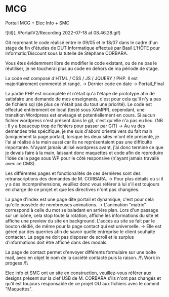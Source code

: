 # MCG
Portail MCG + Elec Info + SMC

![til](../PortailV2/Recording 2022-07-18 at 08.46.28.gif)

Git reprenant le code réalisé entre le 09/05 et le 18/07 dans le cadre d'un stage de fin d'études de DUT Informatique effectué par Basil L'HÔTE pour Informatiq'Discount sous la tutelle de Stéphane CORBARA.

Vous êtes évidemment libre de modifier le code existant, ou de ne pas le réutiliser, je ne toucherai plus au code en dehors de ma période de stage.

La code est composé d'HTML / CSS / JS / JQUERY / PHP. 
Il est majoritairement commenté et rangé.
-> Dernier code en date -> Portail_Final

La partie PHP est incomplète et n'était qu'a l'étape de prototype afin de satisfaire une demande de mes enseignants, c'est pour cela qu'il n'y a pas de fichiers sql (de plus ce n'était pas du tout une priorité).
Le code est effectué entièrement en local (testé sous XAMPP), cependant, une transition Wordpress est envisagé et potentiellement en cours. Si aucun fichier wordpress n'est présent dans le git, c'est qu'elle n'a pas eu lieu. (NB : Il y a beaucoup trop de fichiers pour passer par GIT)
-> Au vu des demandes très spécifique, je me suis d'abord orienté vers du fait main (uniquement la page portail), lorsque les deux sites m'ont été présenté, je l'ai ai réalisé à la main aussi car ils ne représentaient pas une difficulté importante. N'ayant jamais utilisé wordpress avant, j'ai donc terminé ce que je devais faire à la main, laissant donc maquettes et code afin de reproduire l'idée de la page sous WP pour le côté responsive (n'ayant jamais travailé avec ce CMS).

Les différentes pages et fonctionalités de ces dernières sont des retranscriptions des demandes de M. CORBARA.
-> Pour plus détails ou si il y a des incompréhensions, veuillez donc vous référer à lui s'il est toujours en charge de ce projet et que les directives n'ont pas changées.

La page d'index est une page dite portail et dynamique, c'est pour cela qu'elle possède de nombreuses animations.
-> L'animation "matrix" correspond à celle du mot se baladant en arrière plan.
Lors d'un passage sur un icône, cela stop toute la rotation, affiche les informations du site et affiche une preview du site en background.
L'accès au site se fait par le bouton dédié, de même pour la page contact qui est universelle.
-> Elle est géreé par des querries afin de savoir quelle entreprise le client souhaite contacter.
La page ne doit pas disposer de scroll et le surplus d'informations doit être affiché dans des modals.

La page de contact permet d'envoyer différents formulaire sur une boîte mail, avec en objet le nom de la société contacté puis la raison. /!\ Work in progess /!\

Elec info et SMC ont un site en construction, veuillez-vous référer aux designs présent sur la clef USB de M. CORBARA s'ils n'ont pas changés et qu'il est toujours responsable de ce projet OU aux fichiers avec le commit "Maquettes".

